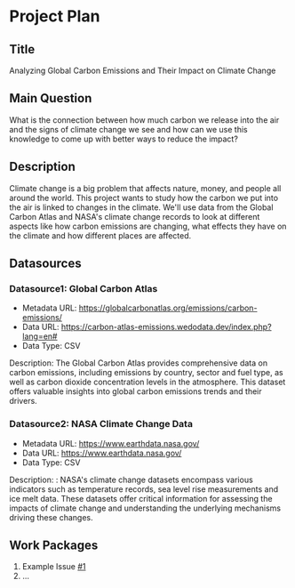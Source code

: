 # Project Plan

## Title
Analyzing Global Carbon Emissions and Their Impact on Climate Change

## Main Question

What is the connection between how much carbon we release into the air and the signs of climate change we see and how can we use this knowledge to come up with better ways to reduce the impact?

## Description

Climate change is a big problem that affects nature, money, and people all around the world. This project wants to study how the carbon we put into the air is linked to changes in the climate. We'll use data from the Global Carbon Atlas and NASA's climate change records to look at different aspects like how carbon emissions are changing, what effects they have on the climate and how different places are affected.

## Datasources

### Datasource1: Global Carbon Atlas
* Metadata URL: https://globalcarbonatlas.org/emissions/carbon-emissions/
* Data URL: https://carbon-atlas-emissions.wedodata.dev/index.php?lang=en#
* Data Type: CSV

Description: The Global Carbon Atlas provides comprehensive data on carbon emissions, including emissions by country, sector and fuel type, as well as carbon dioxide concentration levels in the atmosphere. This dataset offers valuable insights into global carbon emissions trends and their drivers.

### Datasource2: NASA Climate Change Data
* Metadata URL: https://www.earthdata.nasa.gov/
* Data URL: https://www.earthdata.nasa.gov/
* Data Type: CSV

Description: : NASA's climate change datasets encompass various indicators such as temperature records, sea level rise measurements and ice melt data. These datasets offer critical information for assessing the impacts of climate change and understanding the underlying mechanisms driving these changes.
## Work Packages

<!-- List of work packages ordered sequentially, each pointing to an issue with more details. -->

1. Example Issue [#1][i1]
2. ...

[i1]: https://github.com/jvalue/made-template/issues/1
